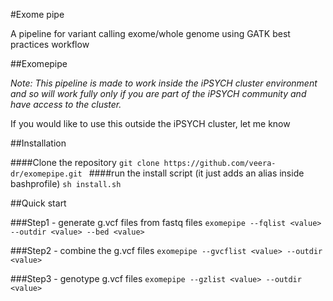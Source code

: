 #Exome pipe

A pipeline for variant calling exome/whole genome using GATK best practices workflow

##Exomepipe

*Note: This pipeline is made to work inside the iPSYCH cluster environment and so will work fully only if you are part of the iPSYCH community and have access to the cluster.*

If you would like to use this outside the iPSYCH cluster, let me know

##Installation

####Clone the repository
`git clone https://github.com/veera-dr/exomepipe.git
`
####run the install script (it just adds an alias inside bashprofile)
`sh install.sh`

##Quick start

###Step1 -  generate g.vcf files from fastq files
`exomepipe --fqlist <value> --outdir <value> --bed <value>`

###Step2 - combine the g.vcf files
`exomepipe --gvcflist <value> --outdir <value>`

###Step3 - genotype g.vcf files
`exomepipe --gzlist <value> --outdir <value>`

